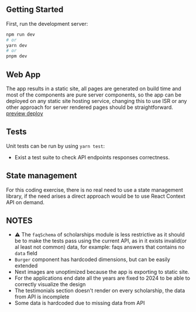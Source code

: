 ## Getting Started

First, run the development server:

```bash
npm run dev
# or
yarn dev
# or
pnpm dev
```

## Web App
The app results in a static site, all pages are generated on build time and most of the components are pure server components, so the app can be deployed on any static site hosting service, changing this to use ISR or any other approach for server rendered pages should be straightforward. [preview deploy](https://scholarships.surge.sh/)
## Tests
Unit tests can be run by using `yarn test`:
- Exist a test suite to check API endpoints responses correctness.

## State management
For this coding exercise, there is no real need to use a state management library, if the need arises a direct approach would be to use React Context API on demand.
## NOTES
- ⚠️ The `faqSchema` of scholarships module is less restrictive as it should be to make the tests pass using the current API, as in it exists invalid(or al least not common) data, for example: faqs answers that contains no `data` field
- `Burger` component has hardcoded dimensions, but can be easily extended
- Next images are unoptimized because the app is exporting to static site.
- For the applications end date all the years are fixed to 2024 to be able to correctly visualize the design
- The testimonials section doesn't render on every scholarship, the data from API is incomplete
- Some data is hardcoded due to missing data from API
